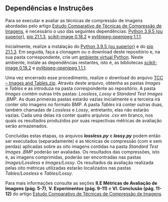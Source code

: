## Dependências e Instruções

Para se executar e avaliar as técnicas de compressão de imagens abordadas pelo artigo [Estudo Comparativo de Técnicas de Compressão de Imagens](https://drive.google.com/drive/folders/1uIb2OCgwKa2eCxyVO1m7V-5as1Ch3w9C?usp=sharing), é necessário o uso das seguintes dependências: [Python 3.9.5 (ou superior)](https://www.python.org/), [pip 21.1.3](https://pypi.org/project/pip/), [scikit-image 0.18.2](https://pypi.org/project/scikit-image/) e [pylibjpeg-openjpeg 1.1.1](https://pypi.org/project/pylibjpeg-openjpeg/).

Inicialmente, realize a instalação do [Python 3.9.5 (ou superior)](https://www.python.org/) e do [pip 21.1.3](https://pypi.org/project/pip/). Em seguida, faça a clonagem ou o download deste repositório e, na sua pasta correspondente, crie um [ambiente virtual Python](https://docs.python.org/3/library/venv.html). Neste ambiente, instale as dependências restantes, isto é, as bibliotecas [scikit-image 0.18.2](https://pypi.org/project/scikit-image/) e [pylibjpeg-openjpeg 1.1.1](https://pypi.org/project/pylibjpeg-openjpeg/).

Uma vez encerrado esse procedimento, realize o download do arquivo [TCC – Images and Tables.zip](https://drive.google.com/drive/folders/1650p8w2tuGnmWl1pSiybKr7VZlU0gJep?usp=sharing). Através deste arquivo, obtenha as pastas *Images* e *Tables* e as introduza na pasta correspondente ao repositório. A pasta *Images* contém outras três pastas: *Lossless*, *Lossy* e *Standard Test Images .BMP*. As duas primeiras pastas estarão vazias inicialmente e a terceira irá conter oito imagens no formato BMP. A pasta *Tables* irá conter outras duas, também chamadas de *Lossless* e *Lossy*, entretanto, elas não estarão vazias. Cada uma delas irá conter quatro arquivos *.csv* em branco, nos quais os resultados produzidos por suas respectivas métricas de avaliação serão armazenados.

Concluídas estas etapas, os arquivos ***lossless.py*** e ***lossy.py*** podem então ser executados (separadamente) e as técnicas de compressão (com e sem perdas) aplicadas sobre as oito imagens contidas na pasta *Standard Test Images .BMP* poderão ser avaliadas. Os resultados das compressões, isto é, as imagens comprimidas, poderão ser encontradas nas pastas *Images/Lossless* e *Images/Lossy*. Os resultados da avaliação realizada pelas oito métricas utilizadas estarão localizados nas pastas *Tables/Lossless* e *Tables/Lossy*.

Para mais informações consulte as seções **II.E Métricas de Avaliação de Imagens (pág. 5-7)**, **V. Experimentos (pág. 9-11)** e **VI. Conclusão (pág. 11-12)** do artigo [Estudo Comparativo de Técnicas de Compressão de Imagens](https://drive.google.com/drive/folders/1uIb2OCgwKa2eCxyVO1m7V-5as1Ch3w9C?usp=sharing).
